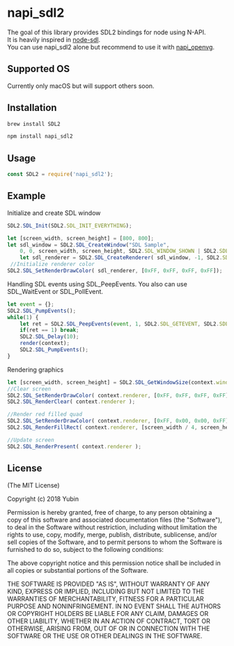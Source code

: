 # napi_sdl2

The goal of this library provides SDL2 bindings for node using N-API.  
It is heavily inspired in [node-sdl](https://github.com/creationix/node-sdl).  
You can use napi_sdl2 alone but recommend to use it with [napi_openvg](https://github.com/yubin1026/napi_openvg).  

## Supported OS
Currently only macOS but will support others soon.


## Installation

```javascript
brew install SDL2
```

```javascript
npm install napi_sdl2
```

## Usage

```javascript
const SDL2 = require('napi_sdl2');
```

## Example

Initialize and create SDL window
```javascript
SDL2.SDL_Init(SDL2.SDL_INIT_EVERYTHING);

let [screen_width, screen_height] = [800, 800];
let sdl_window = SDL2.SDL_CreateWindow("SDL Sample", 
	0, 0, screen_width, screen_height, SDL2.SDL_WINDOW_SHOWN | SDL2.SDL_WINDOW_RESIZABLE);
	let sdl_renderer = SDL2.SDL_CreateRenderer( sdl_window, -1, SDL2.SDL_RENDERER_ACCELERATED );
 //Initialize renderer color
SDL2.SDL_SetRenderDrawColor( sdl_renderer, [0xFF, 0xFF, 0xFF, 0xFF]);
```

Handling SDL events using SDL_PeepEvents. You also can use SDL_WaitEvent or SDL_PollEvent.
```javascript
let event = {};
SDL2.SDL_PumpEvents();
while(1) {
	let ret = SDL2.SDL_PeepEvents(event, 1, SDL2.SDL_GETEVENT, SDL2.SDL_FIRSTEVENT, SDL2.SDL_LASTEVENT);
	if(ret == 1) break;
	SDL2.SDL_Delay(10);
	render(context);
	SDL2.SDL_PumpEvents();
}
```

Rendering graphics
```javascript
let [screen_width, screen_height] = SDL2.SDL_GetWindowSize(context.window);
//Clear screen
SDL2.SDL_SetRenderDrawColor( context.renderer, [0xFF, 0xFF, 0xFF, 0xFF] );
SDL2.SDL_RenderClear( context.renderer );

//Render red filled quad
SDL2.SDL_SetRenderDrawColor( context.renderer, [0xFF, 0x00, 0x00, 0xFF] );
SDL2.SDL_RenderFillRect( context.renderer, [screen_width / 4, screen_height / 4, screen_width / 2, screen_height / 2 ] );

//Update screen
SDL2.SDL_RenderPresent( context.renderer );
```

## License

(The MIT License)

Copyright (c) 2018 Yubin

Permission is hereby granted, free of charge, to any person obtaining a copy of this software and associated documentation files (the "Software"), to deal in the Software without restriction, including without limitation the rights to use, copy, modify, merge, publish, distribute, sublicense, and/or sell copies of the Software, and to permit persons to whom the Software is furnished to do so, subject to the following conditions:

The above copyright notice and this permission notice shall be included in all copies or substantial portions of the Software.

THE SOFTWARE IS PROVIDED "AS IS", WITHOUT WARRANTY OF ANY KIND, EXPRESS OR IMPLIED, INCLUDING BUT NOT LIMITED TO THE WARRANTIES OF MERCHANTABILITY, FITNESS FOR A PARTICULAR PURPOSE AND NONINFRINGEMENT. IN NO EVENT SHALL THE AUTHORS OR COPYRIGHT HOLDERS BE LIABLE FOR ANY CLAIM, DAMAGES OR OTHER LIABILITY, WHETHER IN AN ACTION OF CONTRACT, TORT OR OTHERWISE, ARISING FROM, OUT OF OR IN CONNECTION WITH THE SOFTWARE OR THE USE OR OTHER DEALINGS IN THE SOFTWARE.

